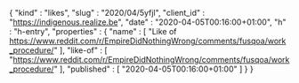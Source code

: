 {
  "kind" : "likes",
  "slug" : "2020/04/5yfjl",
  "client_id" : "https://indigenous.realize.be",
  "date" : "2020-04-05T00:16:00+01:00",
  "h" : "h-entry",
  "properties" : {
    "name" : [ "Like of https://www.reddit.com/r/EmpireDidNothingWrong/comments/fusqoa/work_procedure/" ],
    "like-of" : [ "https://www.reddit.com/r/EmpireDidNothingWrong/comments/fusqoa/work_procedure/" ],
    "published" : [ "2020-04-05T00:16:00+01:00" ]
  }
}
